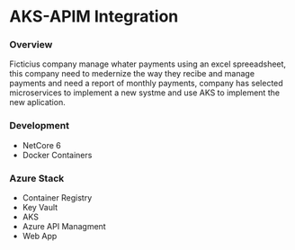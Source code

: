 # AKS-APIM Integration

### Overview
Ficticius company manage whater payments using an excel spreeadsheet, this company need to medernize the way they recibe and manage payments and need a report of monthly payments, company has selected microservices to implement a new systme and use AKS to implement the new aplication.

### Development
- NetCore 6
- Docker Containers

### Azure Stack

- Container Registry
- Key Vault
- AKS
- Azure API Managment
- Web App


